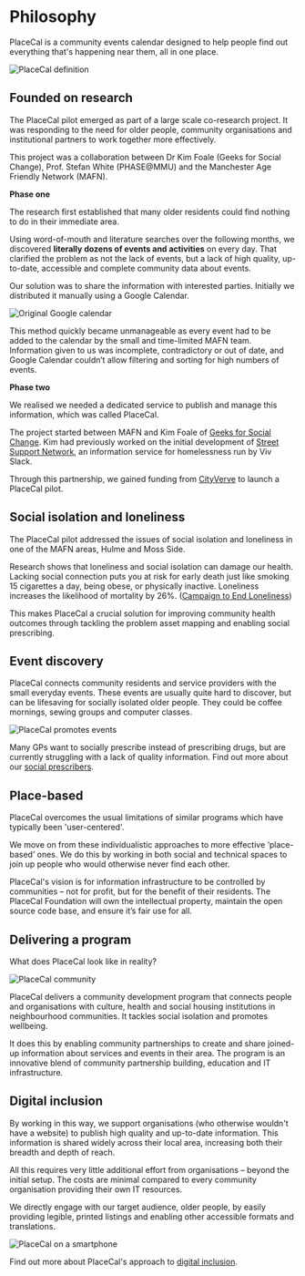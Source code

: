 # Philosophy

PlaceCal is a community events calendar designed to help people find out everything that's happening near them, all in one place.

![PlaceCal definition](https://raw.githubusercontent.com/geeksforsocialchange/PlaceCal-Handbook/master/assets/placecal-definition.png)

## Founded on research

The PlaceCal pilot emerged as part of a large scale co-research project. It was responding to the need for older people, community organisations and institutional partners to work together more effectively.

This project was a collaboration between Dr Kim Foale (Geeks for Social Change), Prof. Stefan White (PHASE@MMU) and the Manchester Age Friendly Network (MAFN).

**Phase one**

The research first established that many older residents could find nothing to do in their immediate area.

Using word-of-mouth and literature searches over the following months, we discovered **literally dozens of events and activities** on every day. That clarified the problem as not the lack of events, but a lack of high quality, up-to-date, accessible and complete community data about events.

Our solution was to share the information with interested parties. Initially we distributed it manually using a Google Calendar.

![Original Google calendar](https://raw.githubusercontent.com/geeksforsocialchange/PlaceCal-Handbook/master/assets/original-calendar-screenshot.png)

This method quickly became unmanageable as every event had to be added to the calendar by the small and time-limited MAFN team. Information given to us was incomplete, contradictory or out of date, and Google Calendar couldn’t allow filtering and sorting for high numbers of events.

**Phase two**

We realised we needed a dedicated service to publish and manage this information, which was called PlaceCal.

The project started between MAFN and Kim Foale of [Geeks for Social Change](http://gfsc.studio/). Kim had previously worked on the initial development of [Street Support Network](https://streetsupport.net/), an information service for homelessness run by Viv Slack.

Through this partnership, we gained funding from [CityVerve](https://cityverve.org.uk/) to launch a PlaceCal pilot.

## Social isolation and loneliness

The PlaceCal pilot addressed the issues of social isolation and loneliness in one of the MAFN areas, Hulme and Moss Side.

Research shows that loneliness and social isolation can damage our health. Lacking social connection puts you at risk for early death just like smoking 15 cigarettes a day, being obese, or physically inactive. Loneliness increases the likelihood of mortality by 26%. ([Campaign to End Loneliness](https://www.campaigntoendloneliness.org/loneliness-research/))

This makes PlaceCal a crucial solution for improving community health outcomes through tackling the problem asset mapping and enabling social prescribing.

## Event discovery

PlaceCal connects community residents and service providers with the small everyday events. These events are usually quite hard to discover, but can be lifesaving for socially isolated older people. They could be coffee mornings, sewing groups and computer classes.

![PlaceCal promotes events](https://raw.githubusercontent.com/geeksforsocialchange/PlaceCal-Handbook/master/assets/placecal-explanation.png)

Many GPs want to socially prescribe instead of prescribing drugs, but are currently struggling with a lack of quality information. Find out more about our [social prescribers](/introduction/who-is-using-placecal.md).

## Place-based

PlaceCal overcomes the usual limitations of similar programs which have typically been 'user-centered'.

We move on from these individualistic approaches to more effective ‘place-based’ ones. We do this by working in both social and technical spaces to join up people who would otherwise never find each other.

PlaceCal's vision is for information infrastructure to be controlled by communities – not for profit, but for the benefit of their residents. The PlaceCal Foundation will own the intellectual property, maintain the open source code base, and ensure it’s fair use for all.

## Delivering a program

What does PlaceCal look like in reality?

![PlaceCal community](https://raw.githubusercontent.com/geeksforsocialchange/PlaceCal-Handbook/master/assets/what-is-placecal-community.png)

PlaceCal delivers a community development program that connects people and organisations with culture, health and social housing institutions in neighbourhood communities. It tackles social isolation and promotes wellbeing.

It does this by enabling community partnerships to create and share joined-up information about services and events in their area. The program is an innovative blend of community partnership building, education and IT infrastructure.

## Digital inclusion

By working in this way, we support organisations (who otherwise wouldn't have a website) to publish high quality and up-to-date information. This information is shared widely across their local area, increasing both their breadth and depth of reach.

All this requires very little additional effort from organisations – beyond the initial setup. The costs are minimal compared to every community organisation providing their own IT resources.

We directly engage with our target audience, older people, by easily providing legible, printed listings and enabling other accessible formats and translations.

![PlaceCal on a smartphone](https://raw.githubusercontent.com/geeksforsocialchange/PlaceCal-Handbook/master/assets/placecal-displaying-smartphone.png)

Find out more about PlaceCal's approach to [digital inclusion](/commissioners/digital-inclusion.md).
